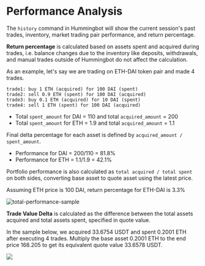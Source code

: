 # Performance Analysis

The `history` command in Hummingbot will show the current session's past trades, inventory, market trading pair performance, and return percentage.

**Return percentage** is calculated based on assets spent and acquired during trades, i.e. balance changes due to the inventory like deposits, withdrawals, and manual trades outside of Hummingbot do not affect the calculation.

As an example, let's say we are trading on ETH-DAI token pair and made 4 trades.

```
trade1: buy 1 ETH (acquired) for 100 DAI (spent)
trade2: sell 0.9 ETH (spent) for 100 DAI (acquired)
trade3: buy 0.1 ETH (acquired) for 10 DAI (spent)
trade4: sell 1 ETH (spent) for 100 DAI (acquired)
```

* Total `spent_amount` for DAI = 110 and total `acquired_amount` = 200
* Total `spent_amount` for ETH = 1.9 and total `acquired_amount` = 1.1

Final delta percentage for each asset is defined by `acquired_amount / spent_amount`.

* Performance for DAI = 200/110 = 81.8%
* Performance for ETH = 1.1/1.9 = 42.1%

Portfolio performance is also calculated as `total acquired / total spent` on both sides, converting base asset to quote asset using the latest price.

Assuming ETH price is 100 DAI, return percentage for ETH-DAI is 3.3%

![total-performance-sample](/assets/img/performance_total.png)


**Trade Value Delta** is calculated as the difference between the total assets acquired and total assets spent, specified in quote value.

In the sample below, we acquired 33.6754 USDT and spent 0.2001 ETH after executing 4 trades. Multiply the base asset 0.2001 ETH to the end price 168.205 to get its equivalent quote value 33.6578 USDT.

![](/assets/img/trade_value_delta.png)